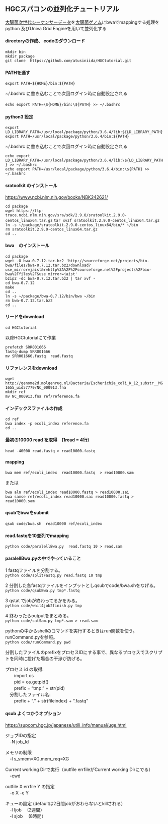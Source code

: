 ## HGCスパコンの並列化チュートリアル
[大腸菌次世代シーケンサーデータ](https://www.ncbi.nlm.nih.gov/sra/?term=SRR001666)を[大腸菌ゲノム](https://www.ncbi.nlm.nih.gov/nuccore/NC_000913.3)にbwaでmappingする処理をpython 及びUniva Grid Engineを用いて並列化する

#### directoryの作成、 codeのダウンロード
`mkdir bin`  
`mkdir package`  
`git clone  https://github.com/atusiniida/HGCtutorial.git`     

#### PATHを通す
`export PATH=${HOME}/bin:${PATH}`

~/.bashrc に書き込むことで次回ログイン時に自動設定される　  

`echo export PATH=\${HOME}/bin:\${PATH} >> ~/.bashrc`　

#### python3 設定
`export LD_LIBRARY_PATH=/usr/local/package/python/3.6.4/lib:${LD_LIBRARY_PATH}`  
`export PATH=/usr/local/package/python/3.6.4/bin:${PATH}`  

~/.bashrc に書き込むことで次回ログイン時に自動設定される  

`echo export LD_LIBRARY_PATH=/usr/local/package/python/3.6.4/lib:\${LD_LIBRARY_PATH} >> ~/.bashrc`  
`echo export PATH=/usr/local/package/python/3.6.4/bin:\${PATH} >> ~/.bashrc`

#### sratoolkit のインストール
https://www.ncbi.nlm.nih.gov/books/NBK242621/  

`cd package`  
`wget https://ftp-trace.ncbi.nlm.nih.gov/sra/sdk/2.9.0/sratoolkit.2.9.0-centos_linux64.tar.gz`
`tar xvzf sratoolkit.2.9.0-centos_linux64.tar.gz`  
`ln -s ~/package/sratoolkit.2.9.0-centos_linux64/bin/* ~/bin`  
`rm sratoolkit.2.9.0-centos_linux64.tar.gz`   
`cd ..`  

#### bwa　のインストール
`cd package`  
`wget -O bwa-0.7.12.tar.bz2 'http://sourceforge.net/projects/bio-bwa/files/bwa-0.7.12.tar.bz2/download?use_mirror=jaist&r=http%3A%2F%2Fsourceforge.net%2Fprojects%2Fbio-bwa%2Ffiles%2F&use_mirror=jaist'`  
 `bzip2 -dc bwa-0.7.12.tar.bz2 | tar xvf -`  
 `cd bwa-0.7.12`  
 `make`  
 `cd ..`  
 `ln -s ~/package/bwa-0.7.12/bin/bwa ~/bin`   
 `rm bwa-0.7.12.tar.bz2`  
 `cd ..`

#### リードをdownload
`cd HGCtutorial`

以降HGCtutorialにて作業  

`prefetch SRR001666`  
`fastq-dump SRR001666`  
`mv SRR001666.fastq  read.fastq`  

#### リファレンスをdownload
`wget http://genome2d.molgenrug.nl/Bacteria/Escherichia_coli_K_12_substr__MG1655_uid57779/NC_000913.fna`  
`mkdir ref`  
`mv NC_000913.fna ref/reference.fa`  


#### インデックスファイルの作成  
`cd ref`  
`bwa index -p ecoli_index reference.fa`  
`cd ..`  

#### 最初の10000 read を取得　(1read = 4行）  
`head -40000 read.fastq > read10000.fastq`  

#### mapping  
`bwa mem ref/ecoli_index  read10000.fastq  > read10000.sam`  

または

`bwa aln ref/ecoli_index read10000.fastq > read10000.sai`  
`bwa samse ref/ecoli_index read10000.sai read10000.fastq > read10000.sam`


#### qsubでbwaをsubmit
`qsub code/bwa.sh  read10000 ref/ecoli_index`

#### read.fastqを10並列でmapping
`python code/paralellBwa.py  read.fastq 10 > read.sam`

#### paralellBwa.pyの中でやっていること  
1 fastqファイルを分割する。  
`python code/splitFastq.py read.fastq 10 tmp`

2 分割した各fastqファイルをインプットとしqsubでcode/bwa.shをなげる。  
`python code/qsubBwa.py tmp*.fastq`

3 qstat でjobが終わってるかをみる。  
`python code/wait4job2finish.py tmp`

4 終わったらoutputをまとめる。  
`python code/catSam.py tmp*.sam > read.sam`

pythonの中からshellのコマンドを実行するときはrun関数を使う。runCommand.pyを参照。  
`python code/runCommand.py pwd`

分割したファイルのprefixをプロセスIDにする事で、異なるプロセスでスクリプトを同時に投げた場合の干渉が防げる。

プロセス id の取得:  
　　import  os   
　　pid =  os.getpid()  
　　prefix = “tmp.”  + str(pid)  
　分割したファイル名:  
　　prefix + “.” + str(fileindex) + “.fastq”

#### qsub  よくつかうオプション
https://supcom.hgc.jp/japanese/utili_info/manual/uge.html  

ジョブIDの指定  
　-N  job_Id  

メモリの制限  
　-l s_vmem=XG,mem_req=XG  

Current working Dirで実行（outfile errfileがCurrent working Dirにでる）  
　-cwd  

outfile X errfile Y の指定  
　-o X -e Y  

キューの設定 (defaultは2日間jobがおわらないとkillされる）  
　-l ljob 　(2週間）  
　-l sjob  　(8時間）
